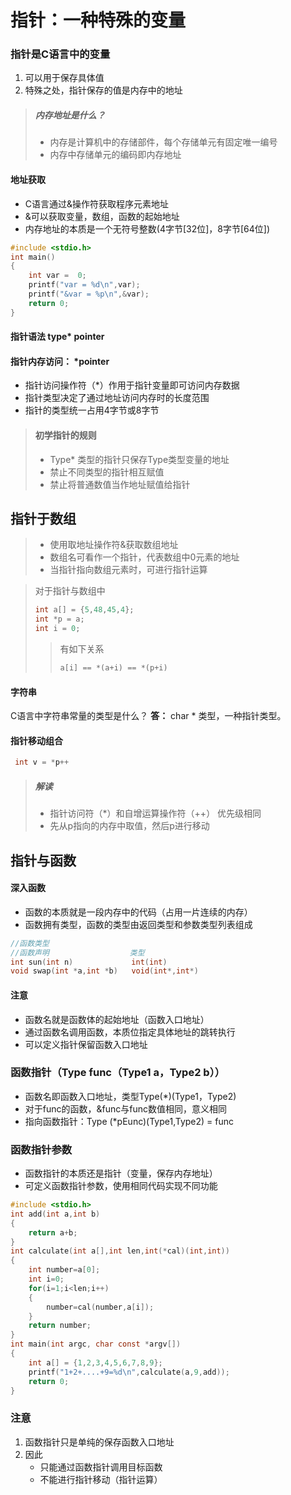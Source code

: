 <!--
 * 
 * 　　┏┓　　　┏┓+ +
 * 　┏┛┻━━━┛┻┓ + +
 * 　┃　　　　　　　┃ 　
 * 　┃　　　━　　　┃ ++ + + +
 *  ████━████ ┃+
 * 　┃　　　　　　　┃ +
 * 　┃　　　┻　　　┃
 * 　┃　　　　　　　┃ + +
 * 　┗━┓　　　┏━┛
 * 　　　┃　　　┃　　　　　　　　　　　
 * 　　　┃　　　┃ + + + +
 * 　　　┃　　　┃
 * 　　　┃　　　┃ +  神兽保佑
 * 　　　┃　　　┃    代码无bug　　
 * 　　　┃　　　┃　　+　　　　　　　　　
 * 　　　┃　 　　┗━━━┓ + +
 * 　　　┃ 　　　　　　　┣┓
 * 　　　┃ 　　　　　　　┏┛
 * 　　　┗┓┓┏━┳┓┏┛ + + + +
 * 　　　　┃┫┫　┃┫┫
 * 　　　　┗┻┛　┗┻┛+ + + +
 * 
 -->

<!--
 * @Author: your name
 * @Date: 2021-09-10 11:01:47
 * @LastEditTime: 2021-09-10 11:01:48
 * @LastEditors: Please set LastEditors
 * @Description: In User Settings Edit
 * @FilePath: /WorkSpace/C/C基础/指针.md
-->

# 指针：一种特殊的变量

### 指针是C语言中的变量

1. 可以用于保存具体值
2. 特殊之处，指针保存的值是内存中的地址

> ##### 内存地址是什么？
>
> - 内存是计算机中的存储部件，每个存储单元有固定唯一编号
> - 内存中存储单元的编码即内存地址

#### 地址获取

- C语言通过&操作符获取程序元素地址
- &可以获取变量，数组，函数的起始地址
- 内存地址的本质是一个无符号整数(4字节[32位]，8字节[64位])

```C
#include <stdio.h>
int main()
{
    int var =  0;
    printf("var = %d\n",var);
    printf("&var = %p\n",&var);
    return 0;
}
```

#### 指针语法 type* pointer

#### 指针内存访问： *pointer

- 指针访问操作符（*）作用于指针变量即可访问内存数据
- 指针类型决定了通过地址访问内存时的长度范围
- 指针的类型统一占用4字节或8字节

> #### 初学指针的规则
>
> - Type* 类型的指针只保存Type类型变量的地址
> - 禁止不同类型的指针相互赋值
> - 禁止将普通数值当作地址赋值给指针

## 指针于数组

> - 使用取地址操作符&获取数组地址
> - 数组名可看作一个指针，代表数组中0元素的地址
> - 当指针指向数组元素时，可进行指针运算

>对于指针与数组中
>
> ```C
>int a[] = {5,48,45,4};
>int *p = a;
>int i = 0;
>```
>
>> 有如下关系
>>
>> ```c  
>> a[i] == *(a+i) == *(p+i)
>> ```

#### 字符串

C语言中字符串常量的类型是什么？
<b>答：</b> char * 类型，一种指针类型。

#### 指针移动组合

```C
 int v = *p++
```

> ##### 解读
>
> - 指针访问符（*）和自增运算操作符（++） 优先级相同
> - 先从p指向的内存中取值，然后p进行移动

## 指针与函数

#### 深入函数

- 函数的本质就是一段内存中的代码（占用一片连续的内存）
- 函数拥有类型，函数的类型由返回类型和参数类型列表组成

```C
//函数类型
//函数声明                  类型
int sun(int n)             int(int)
void swap(int *a,int *b)   void(int*,int*)
```

#### 注意

- 函数名就是函数体的起始地址（函数入口地址）
- 通过函数名调用函数，本质位指定具体地址的跳转执行
- 可以定义指针保留函数入口地址

### 函数指针（Type func（Type1 a，Type2 b））

- 函数名即函数入口地址，类型Type(*)(Type1，Type2)
- 对于func的函数，&func与func数值相同，意义相同
- 指向函数指针：Type (*pEunc)(Type1,Type2) = func

### 函数指针参数
- 函数指针的本质还是指针（变量，保存内存地址）
- 可定义函数指针参数，使用相同代码实现不同功能
```C
#include <stdio.h>
int add(int a,int b)
{
    return a+b;
}
int calculate(int a[],int len,int(*cal)(int,int))
{
    int number=a[0];
    int i=0;
    for(i=1;i<len;i++)
    {
        number=cal(number,a[i]);
    }
    return number;
}
int main(int argc, char const *argv[])
{
    int a[] = {1,2,3,4,5,6,7,8,9};
    printf("1+2+....+9=%d\n",calculate(a,9,add));
    return 0;
}
```

### 注意
1.  函数指针只是单纯的保存函数入口地址
2. 因此
   - 只能通过函数指针调用目标函数
   - 不能进行指针移动（指针运算）
